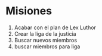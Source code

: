 # Misiones

1. Acabar con el plan de Lex Luthor
2. Crear la liga de la justicia
3. Buscar nuevos miembros
4. buscar miembros para liga

